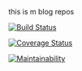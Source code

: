 this is m blog repos 

[![Build Status](https://travis-ci.org/mugabodeo/Niyonsaba-Mugabo-Deo.svg?branch=Develop)](https://travis-ci.org/mugabodeo/Niyonsaba-Mugabo-Deo)

[![Coverage Status](https://coveralls.io/repos/github/mugabodeo/Niyonsaba-Mugabo-Deo/badge.svg)](https://coveralls.io/github/mugabodeo/Niyonsaba-Mugabo-Deo)

[![Maintainability](https://api.codeclimate.com/v1/badges/b762777df081c5d03a4c/maintainability)](https://codeclimate.com/github/mugabodeo/Niyonsaba-Mugabo-Deo/maintainability)

